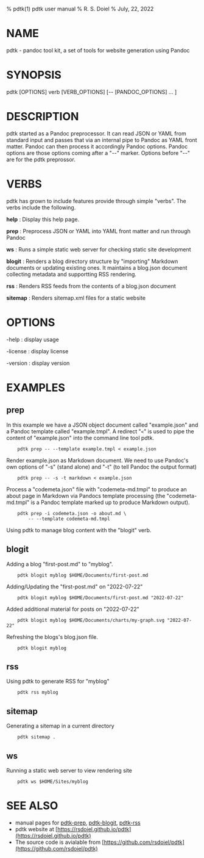 % pdtk(1) pdtk user manual
% R. S. Doiel
% July, 22, 2022

# NAME

pdtk - pandoc tool kit, a set of tools for website generation using Pandoc


# SYNOPSIS

pdtk [OPTIONS] verb [VERB_OPTIONS] [-- [PANDOC_OPTIONS] ... ]

# DESCRIPTION

pdtk started as a Pandoc preprocessor. It can read JSON 
or YAML from standard input and passes that via an internal 
pipe to Pandoc as YAML front matter. Pandoc can then process it
accordingly Pandoc options. Pandoc options are those options
coming after a "--" marker. Options before "--" are for
the pdtk preprossor. 

# VERBS

pdtk has grown to include features provide through simple
"verbs". The verbs include the following.

**help**
: Display this help page.

**prep**
: Preprocess JSON or YAML into YAML front matter and run through Pandoc

**ws**
: Runs a simple static web server for checking static site development

**blogit**
: Renders a blog directory structure by "importing" Markdown documents
or updating existing ones. It maintains a blog.json document collecting
metadata and supportting RSS rendering.

**rss**
: Renders RSS feeds from the contents of a blog.json document

**sitemap**
: Renders sitemap.xml files for a static website


# OPTIONS

-help
: display usage

-license
: display license

-version
: display version

# EXAMPLES

## prep

In this example we have a JSON object document called
"example.json" and a Pandoc template called "example.tmpl".
A redirect "`<`" is used to pipe the content of "example.json"
into the command line tool pdtk.

```shell
    pdtk prep -- --template example.tmpl < example.json
```

Render example.json as Markdown document. We need to use
Pandoc's own options of "-s" (stand alone) and "-t" (to
tell Pandoc the output format)

```shell
    pdtk prep -- -s -t markdown < example.json
```

Process a "codemeta.json" file with "codemeta-md.tmpl" to
produce an about page in Markdown via Pandocs template
processing (the "codemeta-md.tmpl" is a Pandoc template
marked up to produce Markdown output).

```shell
    pdtk prep -i codemeta.json -o about.md \
        -- --template codemeta-md.tmpl
```

Using pdtk to manage blog content with the "blogit"
verb. 

## blogit

Adding a blog "first-post.md" to "myblog".

```shell
    pdtk blogit myblog $HOME/Documents/first-post.md
```

Adding/Updating the "first-post.md" on "2022-07-22"

```shell
    pdtk blogit myblog $HOME/Documents/first-post.md "2022-07-22"
```

Added additional material for posts on "2022-07-22"

```shell
    pdtk blogit myblog $HOME/Documents/charts/my-graph.svg "2022-07-22"
```

Refreshing the blogs's blog.json file.

```shell
    pdtk blogit myblog
```

## rss

Using pdtk to generate RSS for "myblog"

```shell
    pdtk rss myblog
```

## sitemap

Generating a sitemap in a current directory

```shell
    pdtk sitemap .
```

## ws

Running a static web server to view rendering site

```shell
    pdtk ws $HOME/Sites/myblog
```

# SEE ALSO

- manual pages for [pdtk-prep](pdtk-prep.1.html), [pdtk-blogit](pdtk-blogit.1.html), [pdtk-rss](pdtk-rss.1.html)
- pdtk website at [https://rsdoiel.github.io/pdtk](https://rsdoiel.github.io/pdtk)
- The source code is avialable from [https://github.com/rsdoiel/pdtk](https://github.com/rsdoiel/pdtk)


